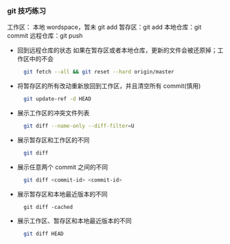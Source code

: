 ### git 技巧练习

工作区： 本地 wordspace，暂未 git add
暂存区：git add
本地仓库：git commit
远程仓库：git push

- 回到远程仓库的状态
  如果在暂存区或者本地仓库，更新的文件会被还原掉；工作区中的不会

  ```bash
    git fetch --all && git reset --hard origin/master
  ```

- 将暂存区的所有改动重新放回到工作区，并且清空所有 commit(慎用)

  ```bash
    git update-ref -d HEAD
  ```

- 展示工作区的冲突文件列表

  ```bash
    git diff --name-only --diff-filter=U
  ```

- 展示暂存区和工作区的不同

  ```bash
    git diff
  ```

- 展示任意两个 commit 之间的不同

  ```bash
    git diff <commit-id> <commit-id>
  ```

- 展示暂存区和本地最近版本的不同

  ```
    git diff -cached
  ```

- 展示工作区、暂存区和本地最近版本的不同

  ```bash
    git diff HEAD
  ```
